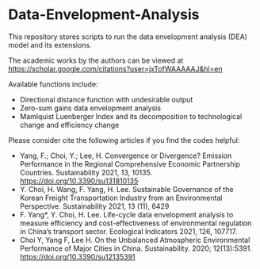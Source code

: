 # Data-Envelopment-Analysis

This repository stores scripts to run the data envelopment analysis (DEA) model and its extensions. 

The academic works by the authors can be viewed at https://scholar.google.com/citations?user=jxTofWAAAAAJ&hl=en

Available functions include:

- Directional distance function with undesirable output
- Zero-sum gains data envelopment analysis
- Mamlquist Luenberger Index and its decomposition to technological change and efficiency change

Please consider cite the following articles if you find the codes helpful:

- Yang, F.; Choi, Y.; Lee, H. Convergence or Divergence? Emission Performance in the Regional Comprehensive Economic Partnership Countries. Sustainability 2021, 13, 10135. https://doi.org/10.3390/su131810135
- Y. Choi, H. Wang, F. Yang, H. Lee. Sustainable Governance of the Korean Freight Transportation Industry from an Environmental Perspective. Sustainability 2021, 13 (11), 6429
- F. Yang*, Y. Choi, H. Lee. Life-cycle data envelopment analysis to measure efficiency and cost-effectiveness of environmental regulation in China’s transport sector. Ecological   Indicators 2021, 126, 107717.
- Choi Y, Yang F, Lee H. On the Unbalanced Atmospheric Environmental Performance of Major Cities in China. Sustainability. 2020; 12(13):5391. https://doi.org/10.3390/su12135391
